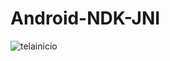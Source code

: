 # Android-NDK-JNI
![telainicio](https://github.com/AugustodeLara/Android-NDK-using-JNI/assets/32024026/daa23cad-84e5-4f7b-9673-1c99502bc408)
